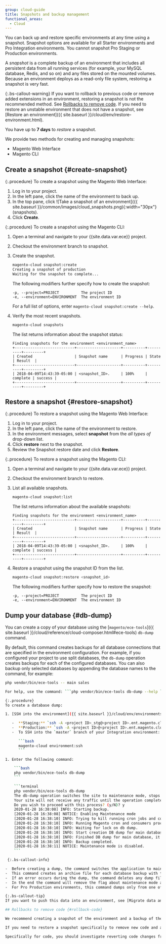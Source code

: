 ```yaml
---
group: cloud-guide
title: Snapshots and backup management
functional_areas:
  - Cloud
---
```


You can back up and restore specific environments at any time using a snapshot. Snapshot options are available for all Starter environments and Pro Integration environments. You cannot snapshot Pro Staging or Production environments.

A _snapshot_ is a complete backup of an environment that includes all persistent data from all running services (for example, your MySQL database, Redis, and so on) and any files stored on the mounted volumes. Because an environment deploys as a read-only file system, restoring a snapshot is very fast.

{:.bs-callout-warning}
If you want to rollback to previous code or remove added extensions in an environment, restoring a snapshot is not the recommended method. See [Rollbacks to remove code](#rollback-code). If you need to restore an unstable environment that does not have a snapshot, see [Restore an environment]({{ site.baseurl }}/cloud/env/restore-environment.html).

You have up to **7 days** to _restore_ a snapshot.

We provide two methods for creating and managing snapshots:

-  Magento Web Interface
-  Magento CLI

## Create a snapshot {#create-snapshot}

{:.procedure}
To create a snapshot using the Magento Web Interface:

1. Log in to your project.
1. In the left pane, click the name of the environment to back up.
1. In the top pane, click ![Take a snapshot of an environment]({{ site.baseurl }}/common/images/cloud_snapshots.png){:width="30px"} (snapshots).
1. Click **Create**.

{:.procedure}
To create a snapshot using the Magento CLI:

1. Open a terminal and navigate to your {{site.data.var.ece}} project.
1. Checkout the environment branch to snapshot.
1. Create the snapshot.

   ```bash
   magento-cloud snapshot:create
   Creating a snapshot of production
   Waiting for the snapshot to complete...
   ```

   The following modifiers further specify how to create the snapshot:

   ```text
   -p, --project=PROJECT          The project ID
   -e, --environment=ENVIRONMENT  The environment ID
   ```

   For a full list of options, enter `magento-cloud snapshot:create --help`.

1. Verify the most recent snapshots.

   ```bash
   magento-cloud snapshots
   ```

   The list returns information about the snapshot status:

   ```terminal
   Finding snapshots for the environment <environment_name>
   +---------------------------+--------------------+----------+----------+---------+
   | Created                   | Snapshot name      | Progress | State    | Result  |
   +---------------------------+--------------------+----------+----------+---------+
   | 2018-04-09T14:43:39-05:00 | <snapshot_ID>.     | 100%     | complete | success |
   +---------------------------+--------------------+----------+----------+---------+
   ```

## Restore a snapshot {#restore-snapshot}

{:.procedure}
To restore a snapshot using the Magento Web Interface:

1. Log in to your project.
1. In the left pane, click the name of the environment to restore.
1. In the environment messages, select **snapshot** from the _all types of_ drop-down list.
1. Click **restore** next to the snapshot.
1. Review the Snapshot restore date and click **Restore**.

{:.procedure}
To restore a snapshot using the Magento CLI:

1. Open a terminal and navigate to your {{site.data.var.ece}} project.
1. Checkout the environment branch to restore.
1. List all available snapshots.

   ```bash
   magento-cloud snapshot:list
   ```

   The list returns information about the available snapshots:

   ```terminal
   Finding snapshots for the environment <environment_name>
   +---------------------------+--------------------+----------+----------+---------+
   | Created                   | Snapshot name      | Progress | State    | Result  |
   +---------------------------+--------------------+----------+----------+---------+
   | 2018-04-09T14:43:39-05:00 | <snapshot_ID>.     | 100%     | complete | success |
   +---------------------------+--------------------+----------+----------+---------+
   ```

1. Restore a snapshot using the snapshot ID from the list.

   ```bash
   magento-cloud snapshot:restore <snapshot_id>
   ```

   The following modifiers further specify how to restore the snapshot:

   ```text
   -p, --project=PROJECT          The project ID
   -e, --environment=ENVIRONMENT  The environment ID
   ```

## Dump your database {#db-dump}

You can create a copy of your database using the [`magento/ece-tools`]({{ site.baseurl }}/cloud/reference/cloud-composer.html#ece-tools) `db-dump` command.

By default, this command creates backups for all database connections that are specified in the environment configuration. For example, if you configured your project to use split databases, the `db-dump` operation creates backups for each of the configured databases.
You can also backup only selected databases by appending the database names to the command, for example:

```bash
php vendor/bin/ece-tools -- main sales

For help, use the command: ```php vendor/bin/ece-tools db-dump --help ```

{:.procedure}
To create a database dump:

1. [SSH into the environment]({{ site.baseurl }}/cloud/env/environments-ssh.html) that contains the database you want to copy:

   -  **Staging:** `ssh -A <project ID>_stg@<project ID>.ent.magento.cloud`
   -  **Production:** `ssh -A <project ID>@<project ID>.ent.magento.cloud`
   -  To SSH into the `master` branch of your Integration environment:

      ```bash
      magento-cloud environment:ssh
      ```

1. Enter the following command:

    ```bash
    php vendor/bin/ece-tools db-dump
    ```

    ```terminal
    php vendor/bin/ece-tools db-dump
    The db-dump operation switches the site to maintenance mode, stops all active cron jobs and consumer queue processes, and     disables cron jobs before starting the the dump process.
    Your site will not receive any traffic until the operation completes.
    Do you wish to proceed with this process? (y/N)? y
    2020-01-28 16:38:08] INFO: Starting backup.
    [2020-01-28 16:38:08] NOTICE: Enabling Maintenance mode
    [2020-01-28 16:38:10] INFO: Trying to kill running cron jobs and consumers processes
    [2020-01-28 16:38:10] INFO: Running Magento cron and consumers processes were not found.
    [2020-01-28 16:38:10] INFO: Waiting for lock on db dump.
    [2020-01-28 16:38:10] INFO: Start creation DB dump for main database...
    [2020-01-28 16:38:10] INFO: Finished DB dump for main database, it can be found here: /tmp/qxmtlseakof6y/dump-main-1580229490.sql.gz
    [2020-01-28 16:38:10] INFO: Backup completed.
    [2020-01-28 16:38:11] NOTICE: Maintenance mode is disabled.
    ```

 {:.bs-callout-info}

-  Before creating a dump, the command switches the application to maintenance mode and stops all crons, which terminates all running consumers and cron jobs.   
-  This command creates an archive file for each database backup with the file name pattern `dump-<label><timestamp>.sql.gz` where  _label_ is replaced with the database name.  The archive files are saved to your remote project directory, and the path to each file is listed in the command output.
-  If an error occurs during the dump, the command deletes any dump files to conserve disk space. Review the logs for details (`var/log/cloud.log`).
-  In the end the command will remove the flag about maintenance mode and will re-enable cron processes.
-  For Pro Production environments, this command dumps only from one of three high-availability nodes, so production data written to a different node during the dump may not be copied. It generates a `var/dbdump.lock` file to prevent running the command on more than one node.

{:.bs-callout-tip}
If you want to push this data into an environment, see [Migrate data and static files]({{ site.baseurl }}/cloud/live/stage-prod-migrate.html).

## Rollbacks to remove code {#rollback-code}

We recommend creating a snapshot of the environment and a backup of the database prior to deployments.

If you need to restore a snapshot specifically to remove new code and added extensions, the process can be complicated depending on the amount of changes and when you rollback. Some rollbacks may require database changes.

Specifically for code, you should investigate reverting code changes from your branch before redeploying. If not, every deploy pushes the master branch (code and extensions) again to the target environment. See the [Deployment Process]({{ site.baseurl }}/cloud/reference/discover-deploy.html).
